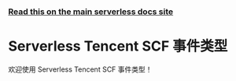 <!--
title: Serverless - Tencent SCF - 事件类型
menuText: 事件类型
layout: Doc
-->

<!-- DOCS-SITE-LINK:START automatically generated  -->

### [Read this on the main serverless docs site](https://www.serverless.com/framework/docs/providers/tencent/events/)

<!-- DOCS-SITE-LINK:END -->

# Serverless Tencent SCF 事件类型

欢迎使用 Serverless Tencent SCF 事件类型！

